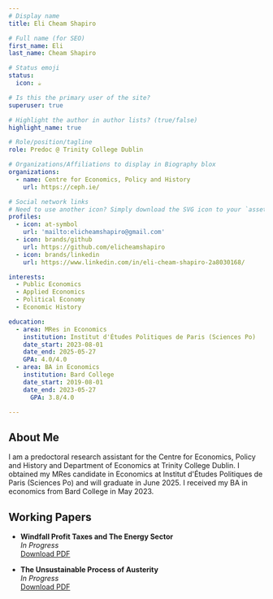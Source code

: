 ```yaml
---
# Display name
title: Eli Cheam Shapiro

# Full name (for SEO)
first_name: Eli
last_name: Cheam Shapiro

# Status emoji
status:
  icon: ☕️

# Is this the primary user of the site?
superuser: true

# Highlight the author in author lists? (true/false)
highlight_name: true

# Role/position/tagline
role: Predoc @ Trinity College Dublin

# Organizations/Affiliations to display in Biography blox
organizations:
  - name: Centre for Economics, Policy and History
    url: https://ceph.ie/

# Social network links
# Need to use another icon? Simply download the SVG icon to your `assets/media/icons/` folder.
profiles:
  - icon: at-symbol
    url: 'mailto:elicheamshapiro@gmail.com'
  - icon: brands/github
    url: https://github.com/elicheamshapiro
  - icon: brands/linkedin
    url: https://www.linkedin.com/in/eli-cheam-shapiro-2a8030168/

interests:
  - Public Economics
  - Applied Economics
  - Political Economy
  - Economic History

education:
  - area: MRes in Economics
    institution: Institut d'Études Politiques de Paris (Sciences Po)
    date_start: 2023-08-01
    date_end: 2025-05-27
    GPA: 4.0/4.0
  - area: BA in Economics
    institution: Bard College 
    date_start: 2019-08-01
    date_end: 2023-05-27
      GPA: 3.8/4.0

---
```


## About Me

I am a predoctoral research assistant for the Centre for Economics, Policy and History and Department of Economics at Trinity College Dublin. I obtained my MRes candidate in Economics at Institut d'Études Politiques de Paris (Sciences Po) and will graduate in June 2025. I received my BA in economics from Bard College in May 2023.

## Working Papers

- **Windfall Profit Taxes and The Energy Sector**  
  _In Progress_  
  [Download PDF](link-to-paper1.pdf)

- **The Unsustainable Process of Austerity**  
  _In Progress_  
  [Download PDF](link-to-paper2.pdf)
